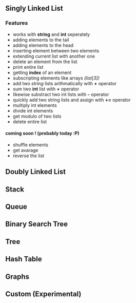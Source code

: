## Singly Linked List

### Features
* works with **string** and **int** seperately
* adding elements to the tail
* adding elements to the head
* inserting element between two elements
* extending current list with another one
* delete an element from the list
* print entire list
* getting **index** of an element
* subscripting elements like arrays *(list[3])*
* add two *string* lists arithmatically with **+** operator
* sum two **int** list with **+** operator
* likewise substract two int lists with **-** operator
* quickly add two string lists and assign with **+=** operator
* multiply int elements
* divide int elements
* get modulo of two lists
* delete entire list

#### coming soon ! (probably today :P)
* shuffle elements
* get avarage
* reverse the list

## Doubly Linked List
## Stack
## Queue
## Binary Search Tree
## Tree
## Hash Table
## Graphs
## Custom (Experimental)
